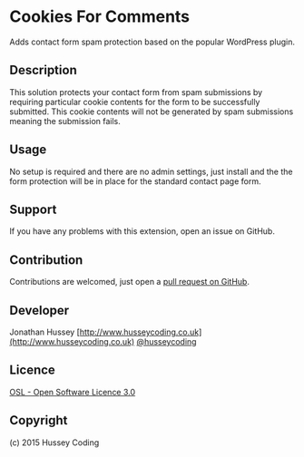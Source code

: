 Cookies For Comments
====================
Adds contact form spam protection based on the popular WordPress plugin.

Description
-----------
This solution protects your contact form from spam submissions by requiring particular cookie contents for the form to be successfully submitted.  This cookie contents will not be generated by spam submissions meaning the submission fails.

Usage
-----
No setup is required and there are no admin settings, just install and the the form protection will be in place for the standard contact page form.

Support
-------
If you have any problems with this extension, open an issue on GitHub.

Contribution
------------
Contributions are welcomed, just open a [pull request on GitHub](https://help.github.com/articles/using-pull-requests).

Developer
---------
Jonathan Hussey
[http://www.husseycoding.co.uk](http://www.husseycoding.co.uk)
[@husseycoding](https://twitter.com/husseycoding)

Licence
-------
[OSL - Open Software Licence 3.0](http://opensource.org/licenses/osl-3.0.php)

Copyright
---------
(c) 2015 Hussey Coding

